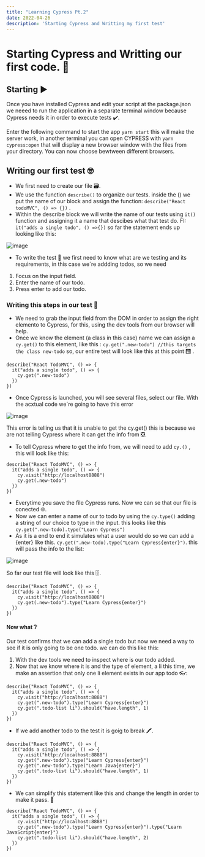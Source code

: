 ```yaml
---
title: "Learning Cypress Pt.2"
date: 2022-04-26
description: 'Starting Cypress and Writting my first test'
---
```


# Starting Cypress and Writting our first code. 🚀 

## Starting ▶️

Once you have installed Cypress and edit your script at the package.json we neeed to run the application in a separate terminal window because Cypress needs it 
in order to execute tests ✔️.

Enter the following command to start the app `yarn start` this will make the server work, in another terminal you can open CYPRESS with `yarn cypress:open` that will display
a new browser window with the files from your directory. You can now choose bewtween different browsers.

## Writing our first test 🤓
- We first need to create our file 🗃️.
- We use the function `describe()` to organize our tests. inside the () we put the name  of our block and assign the function: `describe("React todoMVC", () => {})` .
- Within the describe block we will write the name of our tests using `it()` function and assigning it a name that descibes what that test do. 
FI: `it("adds a single todo", () =>{})` so far the statement ends up looking like this:

![image](https://user-images.githubusercontent.com/99938141/165397357-754254fa-aa7a-4f25-ac29-e0e714ca49a2.png)


- To write the test 📄 we first need to know what are we testing and its requirements, in this case we´re addding todos, so we need 
1. Focus on the input field. 
2. Enter the name of our todo.
3. Press enter to add our todo.

### Writing this steps in our test 🧪

- We need to grab the input field from the DOM in order to assign the right elemento to Cypress, for this, using the dev tools from our browser will help. 
- Once we know the element (a class in this case) name we can assign a `cy.get()` to this element, like this : `cy.get(".new-todo") //this targets the class new-todo`
so, our entire test will look like this at this point 🛗  . 

```
describe("React TodoMVC", () => {
  it("adds a single todo", () => {
    cy.get(".new-todo")
  })
}) 
```
- Once Cypress is launched, you will see several files, select our file. With the acxtual code we´re going to have this error 

![image](https://user-images.githubusercontent.com/99938141/165400645-350f2317-699e-4a8b-8963-b3efb2e84de4.png)


This error is telling us that it is unable to get the cy.get() this is because we are not telling Cypress where it can get the info from ❎.

- To tell Cypress where to get the info from, we will need to add `cy.()` , this will look like this:

```
describe("React TodoMVC", () => {
  it("adds a single todo", () => {
    cy.visit("http://localhost8888")
    cy.get(.new-todo")
  })
})
```

- Everytime you save the file Cypress runs. Now we can se that our file is conected 🌐.
- Now we can enter a name of our to todo by using the `cy.type()` adding a string of our choice to type in the input. this looks like this `cy.get(".new-todo).type("Learn Cypress")`
- As it is a end to end it simulates what a user would do so we can add a {enter} like this.  `cy.get(".new-todo).type("Learn Cypress{enter}")`.
this will pass the info to the list: 

![image](https://user-images.githubusercontent.com/99938141/165403008-e7b06b6e-29ee-492a-ac91-ddda8840909b.png)


So far our test file will look like this 🗄️. 
```
describe("React TodoMVC", () => {
  it("adds a single todo", () => {
    cy.visit("http://localhost8888")
    cy.get(.new-todo").type("Learn Cypress{enter}")
  })
})
```

#### Now what ❔

Our test confirms that we can add a single todo but now we need a way to see if it is only going to be one todo. we can do this like this:

1. With the dev tools we need to inspect where is our todo added.
2. Now that we know where it is and the type of element, a li this time, we make an assertion that only one li element exists in our app todo 👓:

```
describe("React TodoMVC", () => {
  it("adds a single todo", () => {
    cy.visit("http://localhost:8888")
    cy.get(".new-todo").type("Learn Cypress{enter}")
    cy.get(".todo-list li").should("have.length", 1)
  })
})
```
- If we add another todo to the test it is goig to break 🖍️.
```
describe("React TodoMVC", () => {
  it("adds a single todo", () => {
    cy.visit("http://localhost:8888")
    cy.get(".new-todo").type("Learn Cypress{enter}")
    cy.get(".new-todo").type("Learn Java{enter}")
    cy.get(".todo-list li").should("have.length", 1)
  })
})
```

- We can simplify this statement like this and change the length in order to make it pass. 🥇
```
describe("React TodoMVC", () => {
  it("adds a single todo", () => {
    cy.visit("http://localhost:8888")
    cy.get(".new-todo").type("Learn Cypress{enter}").type("Learn JavaScript{enter}")
    cy.get(".todo-list li").should("have.length", 2)
  })
})
```


  
  
  
  
  
